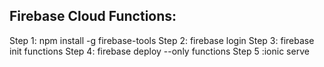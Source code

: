 ## Firebase Cloud Functions:

Step 1: npm install -g firebase-tools
Step 2: firebase login 
Step 3: firebase init functions 
Step 4: firebase deploy --only functions
Step 5 :ionic serve
